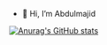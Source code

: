 - 👋 Hi, I’m Abdulmajid

[![Anurag's GitHub stats](https://github-readme-stats.vercel.app/api?username=Abdulmajid)](https://github.com/anuraghazra/github-readme-stats)

